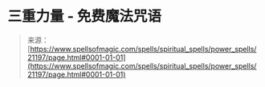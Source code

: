 <!--yml

category: 未分类

date: 2024-06-12 19:04:31

-->

# 三重力量 - 免费魔法咒语

> 来源：[https://www.spellsofmagic.com/spells/spiritual_spells/power_spells/21197/page.html#0001-01-01](https://www.spellsofmagic.com/spells/spiritual_spells/power_spells/21197/page.html#0001-01-01)
